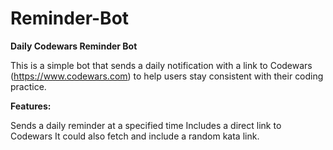 # Reminder-Bot

**Daily Codewars Reminder Bot**

This is a simple bot that sends a daily notification with a link to Codewars (https://www.codewars.com) to help users stay consistent with their coding practice.

**Features:**

Sends a daily reminder at a specified time
Includes a direct link to Codewars
It could also fetch and include a random kata link.
